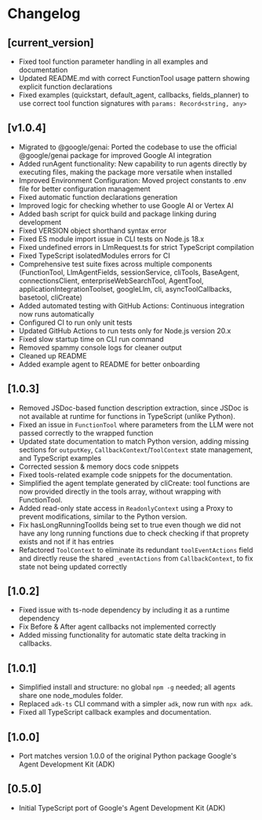 # Changelog

## [current_version]
* Fixed tool function parameter handling in all examples and documentation
* Updated README.md with correct FunctionTool usage pattern showing explicit function declarations
* Fixed examples (quickstart, default_agent, callbacks, fields_planner) to use correct tool function signatures with `params: Record<string, any>`

## [v1.0.4]
* Migrated to @google/genai: Ported the codebase to use the official @google/genai package for improved Google AI integration
* Added runAgent functionality: New capability to run agents directly by executing files, making the package more versatile when installed
* Improved Environment Configuration: Moved project constants to .env file for better configuration management
* Fixed automatic function declarations generation
* Improved logic for checking whether to use Google AI or Vertex AI
* Added bash script for quick build and package linking during development
* Fixed VERSION object shorthand syntax error
* Fixed ES module import issue in CLI tests on Node.js 18.x
* Fixed undefined errors in LlmRequest.ts for strict TypeScript compilation
* Fixed TypeScript isolatedModules errors for CI
* Comprehensive test suite fixes across multiple components (FunctionTool, LlmAgentFields, sessionService, cliTools, BaseAgent, connectionsClient, enterpriseWebSearchTool, AgentTool, applicationIntegrationToolset, googleLlm, cli, asyncToolCallbacks, basetool, cliCreate)
* Added automated testing with GitHub Actions: Continuous integration now runs automatically
* Configured CI to run only unit tests
* Updated GitHub Actions to run tests only for Node.js version 20.x
* Fixed slow startup time on CLI run command
* Removed spammy console logs for cleaner output
* Cleaned up README
* Added example agent to README for better onboarding

## [1.0.3] 
* Removed JSDoc-based function description extraction, since JSDoc is not available at runtime for functions in TypeScript (unlike Python).
* Fixed an issue in `FunctionTool` where parameters from the LLM were not passed correctly to the wrapped function
* Updated state documentation to match Python version, adding missing sections for `outputKey`, `CallbackContext`/`ToolContext` state management, and TypeScript examples
* Corrected session & memory docs code snippets 
* Fixed tools-related example code snippets for the documentation.
* Simplified the agent template generated by cliCreate: tool functions are now provided directly in the tools array, without wrapping with FunctionTool.
* Added read-only state access in `ReadonlyContext` using a Proxy to prevent modifications, similar to the Python version.
* Fix hasLongRunningToolIds being set to true even though we did not have any long running functions due to check checking if that proprety exists and not if it has entries
* Refactored `ToolContext` to eliminate its redundant `toolEventActions` field and directly reuse the shared `_eventActions` from `CallbackContext`, to fix state not being updated correctly

## [1.0.2] 
* Fixed issue with ts-node dependency by including it as a runtime dependency
* Fix Before & After agent callbacks not implemented correctly
* Added missing functionality for automatic state delta tracking in callbacks.

## [1.0.1]
* Simplified install and structure: no global `npm -g` needed; all agents share one node_modules folder.
* Replaced `adk-ts` CLI command with a simpler `adk`, now run with `npx adk`.
* Fixed all TypeScript callback examples and documentation.

## [1.0.0]
* Port matches version 1.0.0 of the original Python package Google's Agent Development Kit (ADK)

## [0.5.0]
* Initial TypeScript port of Google's Agent Development Kit (ADK)
